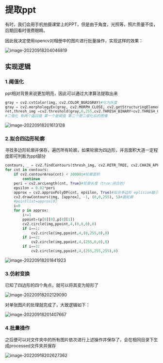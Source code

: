 # 提取ppt

有时，我们会用手机拍摄课堂上的PPT，但是由于角度，光照等，照片质量不佳，后期回看时很费眼睛。

因此我决定使用opencv对相册中的图片进行批量操作，实现这样的效果：

![image-20220918204046819](http://cdn.lcx-blog.top/img/image-20220918204046819.png)



## 实现逻辑

### 1.阈值化

ppt相对背景来说更加明亮，因此可以通过大津算法提取出来

```python
gray = cv2.cvtColor(img, cv2.COLOR_BGR2GRAY)#化为灰度
gray = cv2.morphologyEx(gray, cv2.MORPH_CLOSE, cv2.getStructuringElement(cv2.MORPH_ELLIPSE, (5,5)))
ret,thresh_img =cv2.threshold(gray,0,255,cv2.THRESH_BINARY+cv2.THRESH_OTSU)#大津算法
#二值化 有两个返回值 第一个是阈值 第二个是二值化后的图像
```

![image-20220918201613128](http://cdn.lcx-blog.top/img/image-20220918201613128.png)

### 2.拟合四边形轮廓

寻找多边形轮廓并保存，遍历所有轮廓，如果轮廓为四边形，并且面积大道一定程度即可判断为ppt部分

```python
contours, _ = cv2.findContours(thresh_img, cv2.RETR_TREE, cv2.CHAIN_APPROX_SIMPLE)
for cnt in contours:
    if cv2.contourArea(cnt) < 30000:#轮廓面积
        continue
    peri = cv2.arcLength(cnt, True)#轮廓长度（true:闭合的）
    epsilon = 0.02*peri
    approx = cv2.approxPolyDP(cnt, epsilon, True)#拟合多边形 eplision越小拟合精度越高 返回值为顶点坐标
    cv2.drawContours(img, [approx], -1, (0,0,255), 5)#画轮廓
    #pointlist=approx[0]  
    i=0
    for p in approx:  
        i+=1   
        ppoint=(p[0][0],p[0][1])
        cv2.circle(img,ppoint,4,(0,0,0),8)   
        if i==1:
            cv2.circle(img,ppoint,4,(0,255,0),8)  
        if i==2:
            cv2.circle(img,ppoint,4,(255,0,0),8)
        if i==3:
            cv2.circle(img,ppoint,4,(255,255,255),8) 
```

![image-20220918201841923](http://cdn.lcx-blog.top/img/image-20220918201841923.png)

### 3.仿射变换

已知了四边形的四个角点，就可以将其变为矩形了

![image-20220918202129090](http://cdn.lcx-blog.top/img/image-20220918202129090.png)

对单张图片的处理就完成了，大致逻辑如下：

![image-20220918201407667](http://cdn.lcx-blog.top/img/image-20220918201407667.png)

### 4.批量操作

之后便可以对文件夹中的所有图片依次进行上述操作并保存了，会在相同目录下生成processed文件夹并保存

![image-20220918202627362](http://cdn.lcx-blog.top/img/image-20220918202627362.png)

